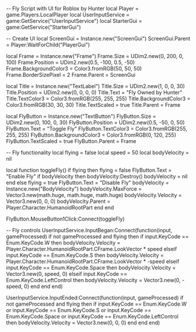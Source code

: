 -- Fly Script with UI for Roblox by Hunter
local Player = game.Players.LocalPlayer
local UserInputService = game:GetService("UserInputService")
local StarterGui = game:GetService("StarterGui")

-- Create UI
local ScreenGui = Instance.new("ScreenGui")
ScreenGui.Parent = Player:WaitForChild("PlayerGui")

local Frame = Instance.new("Frame")
Frame.Size = UDim2.new(0, 200, 0, 100)
Frame.Position = UDim2.new(0.5, -100, 0.5, -50)
Frame.BackgroundColor3 = Color3.fromRGB(50, 50, 50)
Frame.BorderSizePixel = 2
Frame.Parent = ScreenGui

local Title = Instance.new("TextLabel")
Title.Size = UDim2.new(1, 0, 0, 30)
Title.Position = UDim2.new(0, 0, 0, 0)
Title.Text = "Fly Owned by Hunter"
Title.TextColor3 = Color3.fromRGB(255, 255, 255)
Title.BackgroundColor3 = Color3.fromRGB(30, 30, 30)
Title.TextScaled = true
Title.Parent = Frame

local FlyButton = Instance.new("TextButton")
FlyButton.Size = UDim2.new(0, 100, 0, 30)
FlyButton.Position = UDim2.new(0.5, -50, 0, 50)
FlyButton.Text = "Toggle Fly"
FlyButton.TextColor3 = Color3.fromRGB(255, 255, 255)
FlyButton.BackgroundColor3 = Color3.fromRGB(0, 120, 255)
FlyButton.TextScaled = true
FlyButton.Parent = Frame

-- Fly functionality
local flying = false
local speed = 50
local bodyVelocity = nil

local function toggleFly()
    if flying then
        flying = false
        FlyButton.Text = "Enable Fly"
        if bodyVelocity then
            bodyVelocity:Destroy()
            bodyVelocity = nil
        end
    else
        flying = true
        FlyButton.Text = "Disable Fly"
        bodyVelocity = Instance.new("BodyVelocity")
        bodyVelocity.MaxForce = Vector3.new(math.huge, math.huge, math.huge)
        bodyVelocity.Velocity = Vector3.new(0, 0, 0)
        bodyVelocity.Parent = Player.Character.HumanoidRootPart
    end
end

FlyButton.MouseButton1Click:Connect(toggleFly)

-- Fly controls
UserInputService.InputBegan:Connect(function(input, gameProcessed)
    if not gameProcessed and flying then
        if input.KeyCode == Enum.KeyCode.W then
            bodyVelocity.Velocity = Player.Character.HumanoidRootPart.CFrame.LookVector * speed
        elseif input.KeyCode == Enum.KeyCode.S then
            bodyVelocity.Velocity = Player.Character.HumanoidRootPart.CFrame.LookVector * -speed
        elseif input.KeyCode == Enum.KeyCode.Space then
            bodyVelocity.Velocity = Vector3.new(0, speed, 0)
        elseif input.KeyCode == Enum.KeyCode.LeftControl then
            bodyVelocity.Velocity = Vector3.new(0, -speed, 0)
        end
    end
end)

UserInputService.InputEnded:Connect(function(input, gameProcessed)
    if not gameProcessed and flying then
        if input.KeyCode == Enum.KeyCode.W or input.KeyCode == Enum.KeyCode.S or
           input.KeyCode == Enum.KeyCode.Space or input.KeyCode == Enum.KeyCode.LeftControl then
            bodyVelocity.Velocity = Vector3.new(0, 0, 0)
        end
    end
end)
